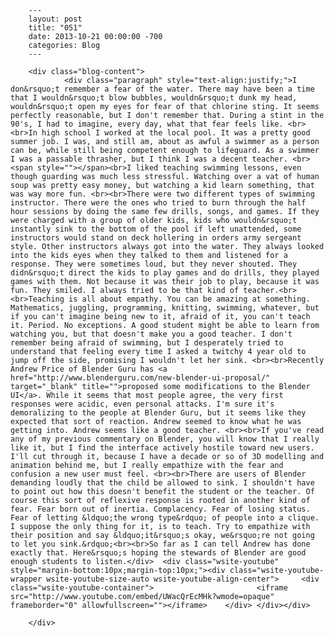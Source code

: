 
        ---
        layout: post
        title: "051"
        date: 2013-10-21 00:00:00 -700
        categories: Blog
        ---

        <div class="blog-content">
				<div class="paragraph" style="text-align:justify;">I don&rsquo;t remember a fear of the water. There may have been a time that I wouldn&rsquo;t blow bubbles, wouldn&rsquo;t dunk my head, wouldn&rsquo;t open my eyes for fear of that chlorine sting. It seems perfectly reasonable, but I don't remember that. During a stint in the 90's, I had to imagine, every day, what that fear feels like. <br><br>In high school I worked at the local pool. It was a pretty good summer job. I was, and still am, about as awful a swimmer as a person can be, while still being competent enough to lifeguard. As a swimmer I was a passable thrasher, but I think I was a decent teacher. <br><span style=""></span><br>I liked teaching swimming lessons, even though guarding was much less stressful. Watching over a vat of human soup was pretty easy money, but watching a kid learn something, that was way more fun. <br><br>There were two different types of swimming instructor. There were the ones who tried to burn through the half hour sessions by doing the same few drills, songs, and games. If they were charged with a group of older kids, kids who wouldn&rsquo;t instantly sink to the bottom of the pool if left unattended, some instructors would stand on deck hollering in orders army sergeant style. Other instructors always got into the water. They always looked into the kids eyes when they talked to them and listened for a response. They were sometimes loud, but they never shouted. They didn&rsquo;t direct the kids to play games and do drills, they played games with them. Not because it was their job to play, because it was fun. They smiled. I always tried to be that kind of teacher.<br><br>Teaching is all about empathy. You can be amazing at something. Mathematics, juggling, programming, knitting, swimming, whatever, but if you can't imagine being new to it, afraid of it, you can't teach it. Period. No exceptions. A good student might be able to learn from watching you, but that doesn't make you a good teacher. I don't remember being afraid of swimming, but I desperately tried to understand that feeling every time I asked a twitchy 4 year old to jump off the side, promising I wouldn't let her sink. <br><br>Recently Andrew Price of Blender Guru has <a href="http://www.blenderguru.com/new-blender-ui-proposal/" target="_blank" title="">proposed some modifications to the Blender UI</a>. While it seems that most people agree, the very first responses were acidic, even personal attacks. I'm sure it's demoralizing to the people at Blender Guru, but it seems like they expected that sort of reaction. Andrew seemed to know what he was getting into. Andrew seems like a good teacher. <br><br>If you've read any of my previous commentary on Blender, you will know that I really like it, but I find the interface actively hostile toward new users. I'll cut through it, because I have a decade or so of 3D modelling and animation behind me, but I really empathize with the fear and confusion a new user must feel. <br><br>There are users of Blender demanding loudly that the child be allowed to sink. I shouldn't have to point out how this doesn't benefit the student or the teacher. Of course this sort of reflexive response is rooted in another kind of fear. Fear born out of inertia. Complacency. Fear of losing status. Fear of letting &ldquo;the wrong type&rdquo; of people into a clique. I suppose the only thing for it, is to teach. Try to empathize with their position and say &ldquo;it&rsquo;s okay, we&rsquo;re not going to let you sink.&rdquo;<br><br>So far as I can tell Andrew has done exactly that. Here&rsquo;s hoping the stewards of Blender are good enough students to listen.</div>  <div class="wsite-youtube" style="margin-bottom:10px;margin-top:10px;"><div class="wsite-youtube-wrapper wsite-youtube-size-auto wsite-youtube-align-center"> 	<div class="wsite-youtube-container">                  		<iframe src="http://www.youtube.com/embed/UWacQrEcMHk?wmode=opaque" frameborder="0" allowfullscreen=""></iframe> 	</div> </div></div>

		</div>
        